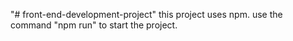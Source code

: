 "# front-end-development-project" 
this project uses npm. use the command "npm run" to start the project.
